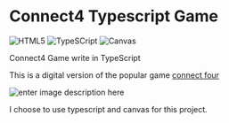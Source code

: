 # Connect4 Typescript Game
![HTML5](https://img.shields.io/badge/-HTML5-blue) ![TypeSCript](https://img.shields.io/badge/-TypeScript-blue) ![Canvas](https://img.shields.io/badge/-Canvas-brightgreen) 

Connect4 Game write in TypeScript

This is a digital version of the popular game [connect four](https://en.wikipedia.org/wiki/Connect_Four)

![enter image description here](https://upload.wikimedia.org/wikipedia/commons/a/ad/Connect_Four.gif)

I choose to use typescript and canvas for this project.